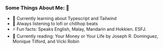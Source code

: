 ### Some Things About Me: 👋

- 🌱  Currently learning about Typescript and Tailwind
- :musical_note:  Always listening to lofi or chillhop beats
- :zap: Fun facts:  Speaks English, Malay, Mandarin and Hokkien. ESFJ.
- :book:  Currently reading: Your Money or Your Life by Joseph R. Dominguez, Monique Tilford, and Vicki Robin
